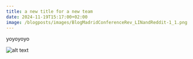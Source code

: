 ```yaml
---
title: a new title for a new team
date: 2024-11-19T15:17:00+02:00
image: /blogposts/images/BlogMadridConferenceRev_LINandReddit-1_1.png
---
```

yoyoyoyo



![alt text](/blogposts/images/image_2021-12-16_16-01-16.png "girl")
